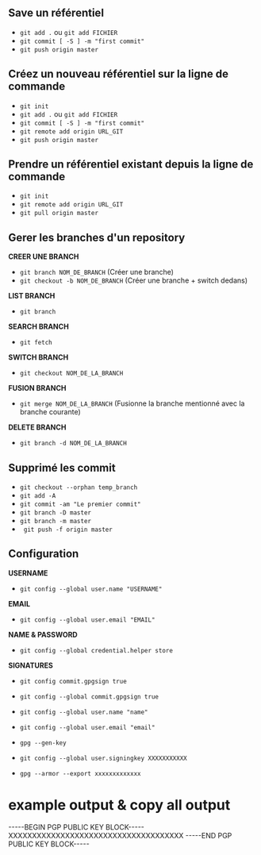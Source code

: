 ## Save un référentiel

- `git add .` ou `git add FICHIER`
- `git commit [ -S ] -m "first commit"`
- `git push origin master`


## Créez un nouveau référentiel sur la ligne de commande

- `git init`
- `git add .` ou `git add FICHIER`
- `git commit [ -S ] -m "first commit"`
- `git remote add origin URL_GIT`
- `git push origin master`


## Prendre un référentiel existant depuis la ligne de commande

- `git init`
- `git remote add origin URL_GIT`
- `git pull origin master`


## Gerer les branches d'un repository

**CREER UNE BRANCH**

- `git branch NOM_DE_BRANCH` (Créer une branche)
- `git checkout -b NOM_DE_BRANCH` (Créer une branche + switch dedans)

**LIST BRANCH**

- `git branch`

**SEARCH BRANCH**

- `git fetch`

**SWITCH BRANCH**

- `git checkout NOM_DE_LA_BRANCH`

**FUSION BRANCH**

- `git merge NOM_DE_LA_BRANCH` (Fusionne la branche mentionné avec la branche courante)

**DELETE BRANCH**

- `git branch -d NOM_DE_LA_BRANCH`


## Supprimé les commit

- `git checkout --orphan temp_branch`
- `git add -A`
- `git commit -am "Le premier commit"`
- `git branch -D master`
- `git branch -m master`
- ` git push -f origin master`


## Configuration

**USERNAME**

- `git config --global user.name "USERNAME"`

**EMAIL**

- `git config --global user.email "EMAIL"`

**NAME & PASSWORD**

- `git config --global credential.helper store`

**SIGNATURES**

- `git config commit.gpgsign true`
- `git config --global commit.gpgsign true`

- `git config --global user.name "name"`
- `git config --global user.email "email"`

- `gpg --gen-key`

- `git config --global user.signingkey XXXXXXXXXXX`
- `gpg --armor --export xxxxxxxxxxxxx`

# example output &  copy all output

-----BEGIN PGP PUBLIC KEY BLOCK-----
XXXXXXXXXXXXXXXXXXXXXXXXXXXXXXXXXXXXX
-----END PGP PUBLIC KEY BLOCK-----
